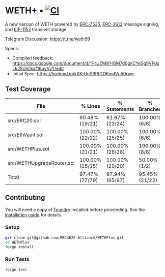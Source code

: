 # WETH+ • [![CI](https://github.com/transmissions11/foundry-template/actions/workflows/tests.yml/badge.svg)](https://github.com/transmissions11/foundry-template/actions/workflows/tests.yml)

A new version of WETH powered by [ERC-7535](https://ercs.ethereum.org/ERCS/erc-7535), [ERC-2612](https://ercs.ethereum.org/ERCS/erc-2612) message signing, and [EIP-1153](https://eips.ethereum.org/EIPS/eip-1153) transient storage

Telegram Discussion: https://t.me/weth99

Specs:
- Compiled feedback: https://docs.google.com/document/d/1F4JZMijfHGM7d0gkCYeSg9VFdgLkJSUn5kxf16uvVvY/edit
- Initial Spec: https://hackmd.io/kXK-UqS9RtGOKmdVu50rwg

## Test Coverage

| File                      | % Lines         | % Statements    | % Branches     | % Funcs         |
|---------------------------|-----------------|-----------------|----------------|-----------------|
| src/ERC20.sol             | 90.48% (19/21)  | 91.67% (22/24)  | 100.00% (6/6)  | 83.33% (5/6)    |
| src/EthVault.sol          | 100.00% (22/22) | 100.00% (25/25) | 100.00% (6/6)  | 100.00% (11/11) |
| src/WETHPlus.sol          | 100.00% (21/21) | 100.00% (28/28) | 100.00% (8/8)  | 100.00% (4/4)   |
| src/WETHUpgradeRouter.sol | 100.00% (15/15) | 100.00% (20/20) | 50.00% (1/2)   | 100.00% (7/7)   |
| Total                     | 97.47% (77/79)  | 97.94% (95/97)  | 95.45% (21/22) | 96.43% (27/28)  |

## Contributing

You will need a copy of [Foundry](https://github.com/foundry-rs/foundry) installed before proceeding. See the [installation guide](https://github.com/foundry-rs/foundry#installation) for details.

### Setup

```sh
git clone git@github.com:ERC4626-Alliance/WETHPlus.git
cd WETHPlus
forge install
```

### Run Tests

```sh
forge test
```
